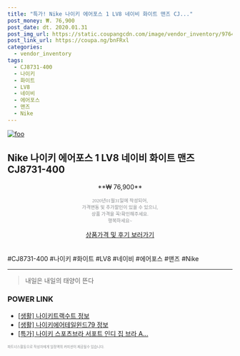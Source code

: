 ```yaml
--- 
title: "특가! Nike 나이키 에어포스 1 LV8 네이비 화이트 맨즈 CJ..." 
post_money: ₩. 76,900 
post_date: dt. 2020.01.31 
post_img_url: https://static.coupangcdn.com/image/vendor_inventory/9764/e46ffeda1a117ddc3a574f947c3b72db6533b8c12cebec2c4f9aea1855da.jpg 
post_link_url: https://coupa.ng/bnFRxl 
categories: 
  - vendor_inventory 
tags: 
  - CJ8731-400 
  - 나이키 
  - 화이트 
  - LV8 
  - 네이비 
  - 에어포스 
  - 맨즈 
  - Nike 
--- 
```

[![foo](https://static.coupangcdn.com/image/vendor_inventory/9764/e46ffeda1a117ddc3a574f947c3b72db6533b8c12cebec2c4f9aea1855da.jpg)](https://coupa.ng/bnFRxl) 

## Nike 나이키 에어포스 1 LV8 네이비 화이트 맨즈 CJ8731-400 
<p style="text-align: center;">**₩ 76,900**</p> 
<p style="text-align: center;"><span style="color: #898c8f; font-family: Georgia,Times,serif; font-size: 0.75em;">2020년01월31일에 작성되어, <br>가격변동 및 추가할인이 있을 수 있으니,<br> 상품 가격을 꼭!확인해주세요.<br>행복하세요~</span> 
</p>	 
<div markdown="0" style="text-align: center;"><a href="https://coupa.ng/bnFRxl" class="btn btn--success">상품가격 및 후기 보러가기</a></div> 
<br><br> 
  #CJ8731-400 #나이키 #화이트 #LV8 #네이비 #에어포스 #맨즈 #Nike 
<hr> 

> 내일은 내일의 태양이 뜬다 


### POWER LINK

* <a href="https://blog.naver.com/santokki14/221769563695" target="_blank"> [생활] 나이키트랙수트 정보 </a>
* <a href="https://blog.naver.com/santokki14/221770856657" target="_blank"> [생활] 나이키에어테일윈드79 정보 </a>
* <a href="https://blog.naver.com/santokki14/221789537077" target="_blank">[특가] 나이키 스포츠브라 서포트 인디 집 브라 A...</a>

<span style="color: #898c8f; font-family: Georgia,Times,serif; font-size: 0.55em;">파트너스활동으로 작성자에게 일정액의 커미션이 제공될수 있습니다.</span> 
